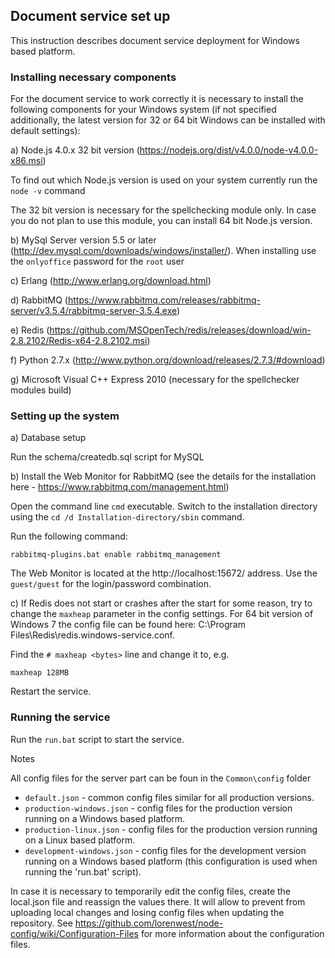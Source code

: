## Document service set up

This instruction describes document service deployment for Windows based platform.

### Installing necessary components

For the document service to work correctly it is necessary to install the following components for your Windows system (if not specified additionally, the latest version for 32 or 64 bit Windows can be installed with default settings):

a) Node.js 4.0.x 32 bit version (https://nodejs.org/dist/v4.0.0/node-v4.0.0-x86.msi) 

To find out which Node.js version is used on your system currently run the `node -v` command

The 32 bit version is necessary for the spellchecking module only. In case you do not plan to use this module, you can install 64 bit Node.js version.

b) MySql Server version 5.5 or later (http://dev.mysql.com/downloads/windows/installer/). When installing use the `onlyoffice` password for the `root` user

c) Erlang (http://www.erlang.org/download.html)

d) RabbitMQ (https://www.rabbitmq.com/releases/rabbitmq-server/v3.5.4/rabbitmq-server-3.5.4.exe)

e) Redis (https://github.com/MSOpenTech/redis/releases/download/win-2.8.2102/Redis-x64-2.8.2102.msi)

f) Python 2.7.x (http://www.python.org/download/releases/2.7.3/#download)

g) Microsoft Visual C++ Express 2010 (necessary for the spellchecker modules build)

### Setting up the system

a) Database setup

Run the schema/createdb.sql script for MySQL

b) Install the Web Monitor for RabbitMQ (see the details for the installation here - https://www.rabbitmq.com/management.html)

Open the command line `cmd` executable. Switch to the installation directory using the `cd /d Installation-directory/sbin` command.

Run the following command: 

```
rabbitmq-plugins.bat enable rabbitmq_management
```

The Web Monitor is located at the http://localhost:15672/ address. Use the `guest/guest` for the login/password combination.

c) If Redis does not start or crashes after the start for some reason, try to change the `maxheap` parameter in the config settings. For 64 bit version of Windows 7 the config file can be found here: C:\Program Files\Redis\redis.windows-service.conf. 

Find the `# maxheap <bytes>` line and change it to, e.g. 

```
maxheap 128MB
```

Restart the service.

### Running the service

Run the `run.bat` script to start the service.

Notes

All config files for the server part can be foun in the `Common\config` folder
* `default.json` - common config files similar for all production versions.
* `production-windows.json` - config files for the production version running on a Windows based platform.
* `production-linux.json` - config files for the production version running on a Linux based platform.
* `development-windows.json` - config files for the development version running on a Windows based platform (this configuration is used when running the 'run.bat' script).

In case it is necessary to temporarily edit the config files, create the local.json file and reassign the values there. It will allow to prevent from uploading local changes and losing config files when updating the repository. See https://github.com/lorenwest/node-config/wiki/Configuration-Files for more information about the configuration files.